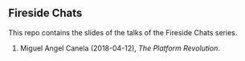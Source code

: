 ## Fireside Chats

This repo contains the slides of the talks of the Fireside Chats series.

1. Miguel Angel Canela (2018-04-12), *The Platform Revolution*.
